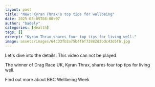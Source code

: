 ```yaml
---
layout: post
title: "New: Kyran Thrax's top tips for wellbeing"
date: 2025-05-09T08:00:07
author: "badely"
categories: [Health]
tags: []
excerpt: "Kyran Thrax shares four top tips for living well."
image: assets/images/64c33fb2a75b4fbf73882d3bdc42d5fb.jpg
---
```


Let's dive into the details: This video can not be played

The winner of Drag Race UK, Kyran Thrax, shares four top tips for living well. 

Find out more about BBC Wellbeing Week

